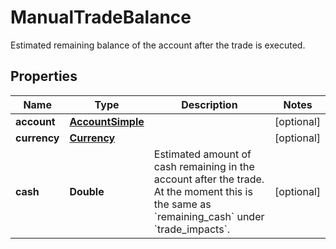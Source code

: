 

# ManualTradeBalance

Estimated remaining balance of the account after the trade is executed.

## Properties

| Name | Type | Description | Notes |
|------------ | ------------- | ------------- | -------------|
|**account** | [**AccountSimple**](AccountSimple.md) |  |  [optional] |
|**currency** | [**Currency**](Currency.md) |  |  [optional] |
|**cash** | **Double** | Estimated amount of cash remaining in the account after the trade. At the moment this is the same as &#x60;remaining_cash&#x60; under &#x60;trade_impacts&#x60;. |  [optional] |



